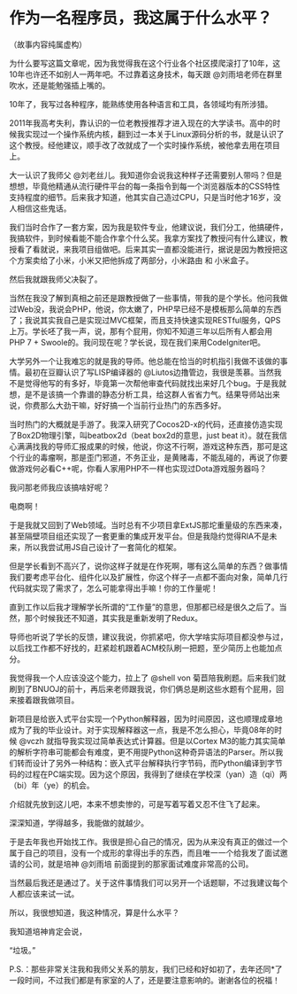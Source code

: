 # 作为一名程序员，我这属于什么水平？ 

（故事内容纯属虚构）

为什么要写这篇文章呢，因为我觉得我在这个行业各个社区摸爬滚打了10年，这10年也许还不如别人一两年吧。不过靠着这身技术，每天跟 @刘雨培老师在群里吹水，还是能勉强插上嘴的。

10年了，我写过各种程序，能熟练使用各种语言和工具，各领域均有所涉猎。

2011年我高考失利，靠认识的一位老教授推荐才进入现在的大学读书。高中的时候我实现过一个操作系统内核，翻到过一本关于Linux源码分析的书，就是认识了这个教授。经他建议，顺手改了改就成了一个实时操作系统，被他拿去用在项目上。

大一认识了我师父 @刘老丝儿。我知道你会说我这种样子还需要别人带吗？但是想想，毕竟他精通从流行硬件平台的每一条指令到每一个浏览器版本的CSS特性支持程度的细节。后来我才知道，他其实自己造过CPU，只是当时他才16岁，没人相信这些鬼话。

我们当时合作了一套方案，因为我是软件专业，他建议说，我们分工，他搞硬件，我搞软件，到时候看能不能合作拿个什么奖。我拿方案找了教授问有什么建议，教授看了看就说，来我项目组做吧。后来其实一直都没能进行，据说是因为教授把这个方案卖给了小米，小米又把他拆成了两部分，小米路由 和 小米盒子。

然后我就跟我师父决裂了。



当然在我没了解到真相之前还是跟教授做了一些事情，带我的是个学长。他问我做过Web没，我说会PHP，他说，你太嫩了，PHP早已经不是模板那么简单的东西了；我说其实我自己是实现过MVC框架，而且支持快速实现RESTful服务，QPS上万。学长呸了我一声，说，那有个屁用，你知不知道三年以后所有人都会用PHP 7 + Swoole的。我问现在呢？学长说，现在我们来用CodeIgniter吧。



大学另外一个让我难忘的就是我的导师。他总能在恰当的时机指引我做不该做的事情。最初在豆瓣认识了写LISP编译器的 @Liutos边撸管边，我很是羡慕。当然我不是觉得他写的有多好，毕竟第一次帮他审查代码就找出来好几个bug。于是我就想，是不是该搞一个靠谱的静态分析工具，给这群人省省力气。结果导师站出来说，你费那么大劲干嘛，好好搞一个当前行业热门的东西多好。

当时热门的大概就是手游了。我深入研究了Cocos2D-x的代码，还直接仿造实现了Box2D物理引擎，叫beatbox2d（beat box2d的意思，just beat it）。就在我信心满满找我的导师汇报成果的时候，他说，你这不行啊，游戏这种东西，那可是这个行业的毒瘤啊，那是歪门邪道，不务正业，是黄赌毒，不能乱碰的，再说了你要做游戏何必看C++呢，你看人家用PHP不一样也实现过Dota游戏服务器吗？

我问那老师我应该搞啥好呢？

电商啊！



于是我就又回到了Web领域。当时总有不少项目拿ExtJS那坨重量级的东西来凑，甚至隔壁项目组还实现了一套更重的集成开发平台。但是我隐约觉得RIA不是未来，所以我尝试用JS自己设计了一套简化的框架。



但是学长看到不高兴了，说你这样子就是在作死啊，哪有这么简单的东西？做事情我们要考虑平台化、组件化以及扩展性，你这个样子一点都不面向对象，简单几行代码就实现了需求了，怎么可能拿得出手嘛！你的工作量呢！

直到工作以后我才理解学长所谓的“工作量”的意思，但那都已经是很久之后了。当然，那个时候我还不知道，其实我是重新发明了Redux。



导师也听说了学长的反馈，建议我说，你抓紧吧，你大学啥实际项目都没参与过，以后找工作都不好找的，赶紧趁机跟着ACM校队刷一把题，至少简历上也能加点分。

我觉得我一个人应该没这个能力，拉上了 @shell von 菊苣陪我刷题。后来我们就刷到了BNUOJ的前十，再后来老师跟我说，你们俩总是刷这些水题有个屁用，回来接着跟我做项目。



新项目是给嵌入式平台实现一个Python解释器，因为时间原因，这也顺理成章地成为了我的毕业设计。对于实现解释器这一点，我是不怎么担心，毕竟08年的时候 @vczh 就指导我实现过简单表达式计算器。但是以Cortex M3的能力其实简单的解析字符串可能都会有难度，更不用提Python这种奇异语法的Parser。所以我们转而设计了另外一种结构：嵌入式平台解释执行字节码，而Python编译到字节码的过程在PC端实现。因为这个原因，我得到了继续在学校深（yan）造（qi）两（bi）年（ye）的机会。



介绍就先放到这儿吧，本来不想卖惨的，可是写着写着又忍不住飞了起来。

深深知道，学得越多，我能做的就越少。



于是去年我也开始找工作。我很是担心自己的情况，因为从来没有真正的做过一个属于自己的项目，没有一个成形的拿得出手的东西，而且唯一一个给我发了面试邀请的公司，就是培神 @刘雨培 前面提到的那家面试难度非常高的公司。

当然最后我还是通过了。关于这件事情我们可以另开一个话题聊，不过我建议每个人都应该来试一试。



所以，我很想知道，我这种情况，算是什么水平？

我知道培神肯定会说，





“垃圾。”




P.S.：那些非常关注我和我师父关系的朋友，我们已经和好如初了，去年还同*了一段时间，不过我们都是有家室的人了，还是要注意影响的。谢谢各位的祝福！